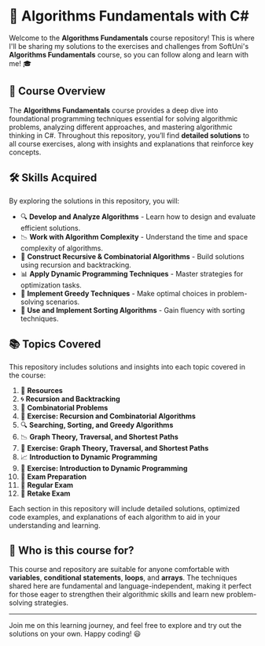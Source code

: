 # 📘 Algorithms Fundamentals with C# 

Welcome to the **Algorithms Fundamentals** course repository! This is where I'll be sharing my solutions to the exercises and challenges from SoftUni's **Algorithms Fundamentals** course, so you can follow along and learn with me! 🎓

## 🌟 Course Overview

The **Algorithms Fundamentals** course provides a deep dive into foundational programming techniques essential for solving algorithmic problems, analyzing different approaches, and mastering algorithmic thinking in C#. Throughout this repository, you’ll find **detailed solutions** to all course exercises, along with insights and explanations that reinforce key concepts.

## 🛠️ Skills Acquired

By exploring the solutions in this repository, you will:

- 🔍 **Develop and Analyze Algorithms** - Learn how to design and evaluate efficient solutions.
- 📉 **Work with Algorithm Complexity** - Understand the time and space complexity of algorithms.
- 🔂 **Construct Recursive & Combinatorial Algorithms** - Build solutions using recursion and backtracking.
- 📊 **Apply Dynamic Programming Techniques** - Master strategies for optimization tasks.
- 🧠 **Implement Greedy Techniques** - Make optimal choices in problem-solving scenarios.
- 📜 **Use and Implement Sorting Algorithms** - Gain fluency with sorting techniques.

## 📚 Topics Covered

This repository includes solutions and insights into each topic covered in the course:

1. 📑 **Resources**  
2. 🌀 **Recursion and Backtracking**  
3. 🔢 **Combinatorial Problems**  
4. 📝 **Exercise: Recursion and Combinatorial Algorithms**  
5. 🔍 **Searching, Sorting, and Greedy Algorithms**  
6. 📉 **Graph Theory, Traversal, and Shortest Paths**  
7. 📝 **Exercise: Graph Theory, Traversal, and Shortest Paths**  
8. 📈 **Introduction to Dynamic Programming**  
9. 📝 **Exercise: Introduction to Dynamic Programming**  
10. 🧩 **Exam Preparation**  
11. 📝 **Regular Exam**  
12. 🔄 **Retake Exam**  

Each section in this repository will include detailed solutions, optimized code examples, and explanations of each algorithm to aid in your understanding and learning.

## 🎯 Who is this course for?

This course and repository are suitable for anyone comfortable with **variables**, **conditional statements**, **loops**, and **arrays**. The techniques shared here are fundamental and language-independent, making it perfect for those eager to strengthen their algorithmic skills and learn new problem-solving strategies.

---

Join me on this learning journey, and feel free to explore and try out the solutions on your own. Happy coding! 😃

